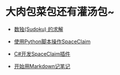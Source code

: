 # 大肉包菜包还有灌汤包~

* [数独(Sudoku) 的求解](./articles/2019/06/13/Sudoku.html)

* [使用Python脚本操作SpaceClaim](./articles/2019/06/10/scdm_py.html)

* [C#开发SpaceClaim插件](./articles/2019/06/06/SCDM_AddIn.html)

* [开始用Markdown记笔记](./articles/2018/03/25/markdown.html)

  



